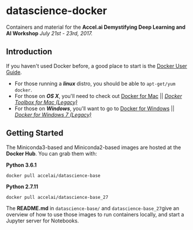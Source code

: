 # datascience-docker

Containers and material for the **Accel.ai Demystifying Deep Learning and AI Workshop** _July 21st - 23rd, 2017._



## Introduction ##

If you haven't used Docker before, a good place to start is the [Docker User Guide](https://docs.docker.com/userguide/).

- For those running a **_linux_** distro, you should be able to `apt-get/yum docker`. 
- For those on **_OS X_**, you'll need to check out [Docker for Mac](https://www.docker.com/docker-mac) || [*Docker Toolbox for Mac (Legacy)*](https://docs.docker.com/toolbox/toolbox_install_mac/) 
- For those on **_Windows_**, you'll want to go to [Docker for Windows](https://www.docker.com/docker-windows) || [*Docker for Windows 7 (Legacy)*](https://docs.docker.com/toolbox/toolbox_install_windows/)

## Getting Started ##

The Miniconda3-based and Miniconda2-based images are hosted at the **Docker Hub**. You can grab them with:


**Python 3.6.1**
```
docker pull accelai/datascience-base
```

**Python 2.7.11**

```
docker pull accelai/datascience-base_27
```

The **README.md** in `datascience-base/` and `datascience-base_27`give an overview of how to use those images to run containers locally, and start a Jupyter server for Notebooks.


